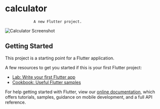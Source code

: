 # calculator

                 A new Flutter project.


![Calculator Screenshot](https://user-images.githubusercontent.com/75294518/117774310-c78e8280-b252-11eb-96e8-b31e57f338dd.PNG)


## Getting Started

This project is a starting point for a Flutter application.

A few resources to get you started if this is your first Flutter project:

- [Lab: Write your first Flutter app](https://flutter.dev/docs/get-started/codelab)
- [Cookbook: Useful Flutter samples](https://flutter.dev/docs/cookbook)

For help getting started with Flutter, view our
[online documentation](https://flutter.dev/docs), which offers tutorials,
samples, guidance on mobile development, and a full API reference.
